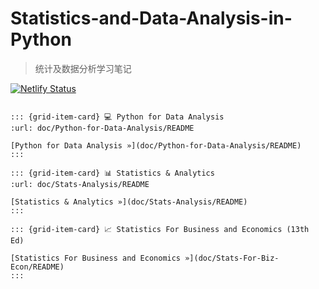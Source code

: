 # Statistics-and-Data-Analysis-in-Python
> 统计及数据分析学习笔记

[![Netlify Status](https://api.netlify.com/api/v1/badges/26144846-fb38-4703-9918-4dc71208634e/deploy-status)](https://app.netlify.com/sites/stat-da-python/deploys)


```{grid} 2

::: {grid-item-card} 💻 Python for Data Analysis
:url: doc/Python-for-Data-Analysis/README
 
[Python for Data Analysis »](doc/Python-for-Data-Analysis/README)
:::

::: {grid-item-card} 📊 Statistics & Analytics
:url: doc/Stats-Analysis/README

[Statistics & Analytics »](doc/Stats-Analysis/README)
:::

::: {grid-item-card} 📈 Statistics For Business and Economics (13th Ed)
 
[Statistics For Business and Economics »](doc/Stats-For-Biz-Econ/README)
:::

```